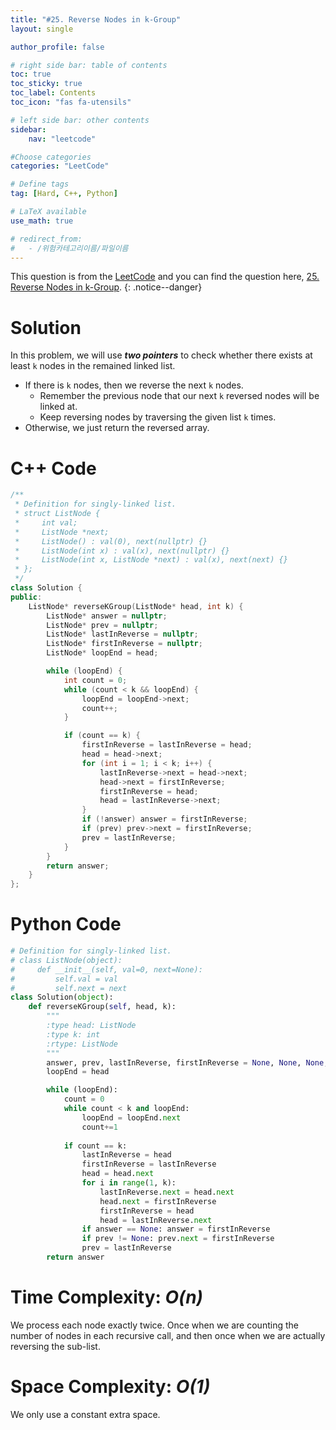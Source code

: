 ```yaml
---
title: "#25. Reverse Nodes in k-Group"
layout: single

author_profile: false

# right side bar: table of contents
toc: true
toc_sticky: true
toc_label: Contents
toc_icon: "fas fa-utensils"

# left side bar: other contents
sidebar:
    nav: "leetcode"

#Choose categories
categories: "LeetCode"

# Define tags
tag: [Hard, C++, Python]

# LaTeX available
use_math: true

# redirect_from:
#   - /위험카테고리이름/파일이름
---
```


This question is from the [LeetCode](https://leetcode.com) and you can find the question here, [25. Reverse Nodes in k-Group](https://leetcode.com/problems/reverse-nodes-in-k-group/).
{: .notice--danger}

# Solution

In this problem, we will use ***two pointers*** to check whether there exists at least `k` nodes in the remained linked list.

+ If there is `k` nodes, then we reverse the next `k` nodes.
  + Remember the previous node that our next `k` reversed nodes will be linked at.
  + Keep reversing nodes by traversing the given list `k` times.
+ Otherwise, we just return the reversed array.

# C++ Code
```c++
/**
 * Definition for singly-linked list.
 * struct ListNode {
 *     int val;
 *     ListNode *next;
 *     ListNode() : val(0), next(nullptr) {}
 *     ListNode(int x) : val(x), next(nullptr) {}
 *     ListNode(int x, ListNode *next) : val(x), next(next) {}
 * };
 */
class Solution {
public:
    ListNode* reverseKGroup(ListNode* head, int k) {
        ListNode* answer = nullptr;
        ListNode* prev = nullptr;
        ListNode* lastInReverse = nullptr;
        ListNode* firstInReverse = nullptr;
        ListNode* loopEnd = head;

        while (loopEnd) {
            int count = 0;
            while (count < k && loopEnd) {
                loopEnd = loopEnd->next;
                count++;
            }

            if (count == k) {
                firstInReverse = lastInReverse = head;
                head = head->next;
                for (int i = 1; i < k; i++) {
                    lastInReverse->next = head->next;
                    head->next = firstInReverse;
                    firstInReverse = head;
                    head = lastInReverse->next; 
                }
                if (!answer) answer = firstInReverse;
                if (prev) prev->next = firstInReverse;
                prev = lastInReverse;
            }
        }
        return answer;
    }
};
```

# Python Code
~~~python
# Definition for singly-linked list.
# class ListNode(object):
#     def __init__(self, val=0, next=None):
#         self.val = val
#         self.next = next
class Solution(object):
    def reverseKGroup(self, head, k):
        """
        :type head: ListNode
        :type k: int
        :rtype: ListNode
        """
        answer, prev, lastInReverse, firstInReverse = None, None, None, None
        loopEnd = head

        while (loopEnd):
            count = 0
            while count < k and loopEnd:
                loopEnd = loopEnd.next
                count+=1
            
            if count == k:
                lastInReverse = head
                firstInReverse = lastInReverse
                head = head.next
                for i in range(1, k):
                    lastInReverse.next = head.next
                    head.next = firstInReverse
                    firstInReverse = head
                    head = lastInReverse.next
                if answer == None: answer = firstInReverse
                if prev != None: prev.next = firstInReverse
                prev = lastInReverse
        return answer
~~~

# Time Complexity: *$O(n)$*
We process each node exactly twice. Once when we are counting the number of nodes in each recursive call, and then once when we are actually reversing the sub-list.

# Space Complexity: *$O(1)$*
We only use a constant extra space.
